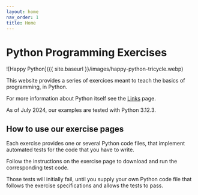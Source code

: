 ```yaml
---
layout: home
nav_order: 1
title: Home
---
```


# Python Programming Exercises

![Happy Python]({{ site.baseurl }}/images/happy-python-tricycle.webp)

This website provides a series of exercices meant to teach
the basics of programming, in Python.

For more information about Python itself see the [Links](./links.html) page.

As of July 2024, our examples are tested with Python 3.12.3.

## How to use our exercise pages

Each exercise provides one or several Python code files,
that implement automated tests for the code that you have to write.

Follow the instructions on the exercise page
to download and run the corresponding test code.

Those tests will initially fail, until you supply
your own Python code file that follows the exercise
specifications and allows the tests to pass.
